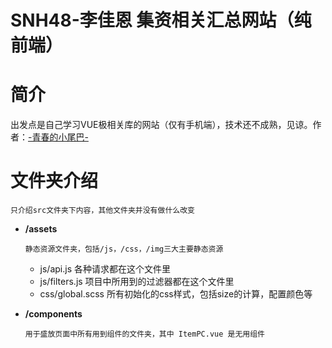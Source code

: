 # SNH48-李佳恩 集资相关汇总网站（纯前端）
# 简介
出发点是自己学习VUE极相关库的网站（仅有手机端），技术还不成熟，见谅。作者：[-青春的小尾巴-](https://weibo.com/amber0401)
# 文件夹介绍

```
只介绍src文件夹下内容，其他文件夹并没有做什么改变
```
- **/assets**

    ```
    静态资源文件夹，包括/js，/css，/img三大主要静态资源
    ```
    - js/api.js 各种请求都在这个文件里
    - js/filters.js 项目中所用到的过滤器都在这个文件里
    - css/global.scss 所有初始化的css样式，包括size的计算，配置颜色等
- **/components**
  
    ```
    用于盛放页面中所有用到组件的文件夹，其中 ItemPC.vue 是无用组件
    ```

